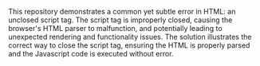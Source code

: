 This repository demonstrates a common yet subtle error in HTML: an unclosed script tag.  The script tag is improperly closed, causing the browser's HTML parser to malfunction, and potentially leading to unexpected rendering and functionality issues. The solution illustrates the correct way to close the script tag, ensuring the HTML is properly parsed and the Javascript code is executed without error.